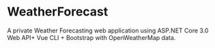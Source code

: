 # WeatherForecast
A private Weather Forecasting web application using ASP.NET Core 3.0 Web API+ Vue CLI + Bootstrap with OpenWeatherMap data.

